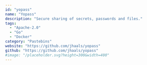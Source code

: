 ```yaml
---
id: "yopass"
name: "Yopass"
description: "Secure sharing of secrets, passwords and files."
tags:
  - "Apache-2.0"
  - "Go"
  - "Docker"
category: "Pastebins"
website: "https://github.com/jhaals/yopass"
github: "https://github.com/jhaals/yopass"
#image: "/placeholder.svg?height=300&width=400"
---
```



